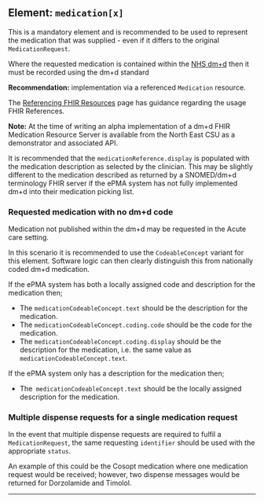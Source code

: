 ## Element: `medication[x]` <span class="mro-circle mandatory" title="Mandatory"></span>

This is a mandatory element and is recommended to be used to represent the medication that was supplied - even if it differs to the original `MedicationRequest`.

Where the requested medication is contained within the [NHS dm+d](https://www.nhsbsa.nhs.uk/pharmacies-gp-practices-and-appliance-contractors/dictionary-medicines-and-devices-dmd) then it must be recorded using the dm+d standard


<div class="nhsd-a-box nhsd-a-box--bg-light-yellow nhsd-!t-margin-bottom-6 nhsd-t-body">
    <strong>Recommendation:</strong> implementation via a referenced <code>Medication</code> resource.
</div>

The [Referencing FHIR Resources](ReferencingFHIRResources) page has guidance regarding the usage FHIR References.

**Note:** At the time of writing an alpha implementation of a dm+d FHIR Medication Resource Server is available from the North East CSU as a demonstrator and associated API.

It is recommended that the `medicationReference.display` is populated with the medication description as selected by the clinician. This may be slightly different to the medication described as returned by a SNOMED/dm+d terminology FHIR server if the ePMA system has not fully implemented dm+d into their medication picking list.

### Requested medication with no dm+d code

Medication not published within the dm+d may be requested in the Acute care setting. 

In this scenario it is recommended to use the `CodeableConcept` variant for this element. 
Software logic can then clearly distinguish this from nationally coded dm+d medication.

If the ePMA system has both a locally assigned code and description for the medication then;

- The `medicationCodeableConcept.text` should be the description for the medication.
- The `medicationCodeableConcept.coding.code` should be the code for the medication.
- The `medicationCodeableConcept.coding.display` should be the description for the medication, i.e. the same value as `medicationCodeableConcept.text`.

If the ePMA system only has a description for the medication then;

- The` medicationCodeableConcept.text` should be the locally assigned description for the medication.

### Multiple dispense requests for a single medication request

In the event that multiple dispense requests are required to fulfil a `MedicationRequest`, the same requesting `identifier` should be used with the appropriate `status`.

An example of this could be the Cosopt medication where one medication request would be received; however, two dispense messages would be returned for Dorzolamide and Timolol.


---
